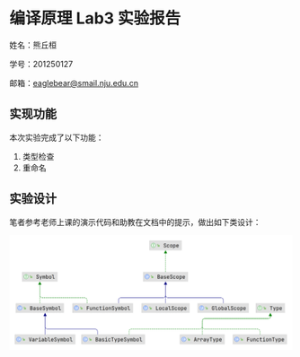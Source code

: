# 编译原理 Lab3 实验报告

姓名：熊丘桓

学号：201250127

邮箱：<eaglebear@smail.nju.edu.cn>

## 实现功能

本次实验完成了以下功能：

1. 类型检查
2. 重命名

## 实验设计

笔者参考老师上课的演示代码和助教在文档中的提示，做出如下类设计：

![](201250172/image-20221219201711996.png)